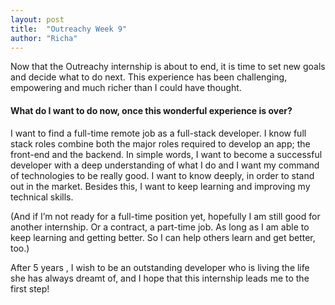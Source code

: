 ```yaml
---
layout: post
title:  "Outreachy Week 9"
author: "Richa"
---
```


Now that the Outreachy internship is about to end, it is time to set new goals and decide what to do next. This experience has been challenging, empowering  and much richer than I could have thought.

#### What do I want to do now, once this wonderful experience is over?

I want to find a full-time remote job as a full-stack developer. I know full stack roles combine both the major roles required to develop an app; the front-end and the backend. 
In simple words, I  want to become a successful developer with a deep understanding of what I do and I want my command of technologies to be really good. I want to know deeply, in order to stand out in the market.
Besides this, I want to keep learning and improving my technical skills.

(And if I’m not ready for a full-time position yet, hopefully I am still good for another internship. Or a contract, a part-time job. As long as I am able to keep learning and getting better. So I can help others learn and get better, too.)


After 5 years , I wish to be an outstanding developer who is living the life she has always dreamt of, and I hope that this internship leads me to the first step!

